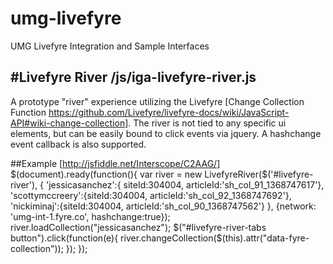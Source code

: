 umg-livefyre
============

UMG Livefyre Integration and Sample Interfaces


#Livefyre River
/js/iga-livefyre-river.js
---
A prototype "river" experience utilizing the Livefyre [Change Collection Function https://github.com/Livefyre/livefyre-docs/wiki/JavaScript-API#wiki-change-collection]. The river is not tied to any specific ui elements, but can be easily bound to click events via jquery. A hashchange event callback is also supported.

##Example
[http://jsfiddle.net/Interscope/C2AAG/]
	$(document).ready(function(){
		var river = new LivefyreRiver($('#livefyre-river'), {
			'jessicasanchez':{ siteId:304004, articleId:'sh_col_91_1368747617'},
			'scottymccreery':{siteId:304004, articleId:'sh_col_92_1368747692'},
			'nickiminaj':{siteId:304004, articleId:'sh_col_90_1368747562'} }, {network: 'umg-int-1.fyre.co', hashchange:true});
		river.loadCollection("jessicasanchez");
		$("#livefyre-river-tabs button").click(function(e){ river.changeCollection($(this).attr("data-fyre-collection")); });
	});